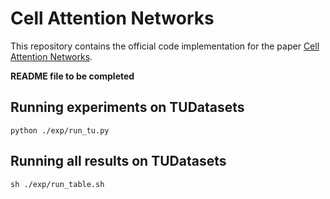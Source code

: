 # Cell Attention Networks

This repository contains the official code implementation for the paper 
[Cell Attention Networks](https://arxiv.org/abs/2209.08179).


**README file to be completed**




## Running experiments on TUDatasets




```commandline
python ./exp/run_tu.py
```


## Running all results on TUDatasets

```commandline
sh ./exp/run_table.sh
```
